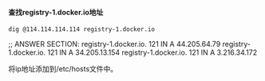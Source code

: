 #### 查找registry-1.docker.io地址
```
dig @114.114.114.114 registry-1.docker.io
```

;; ANSWER SECTION:
registry-1.docker.io.	121	IN	A	44.205.64.79
registry-1.docker.io.	121	IN	A	34.205.13.154
registry-1.docker.io.	121	IN	A	3.216.34.172

将ip地址添加到/etc/hosts文件中。